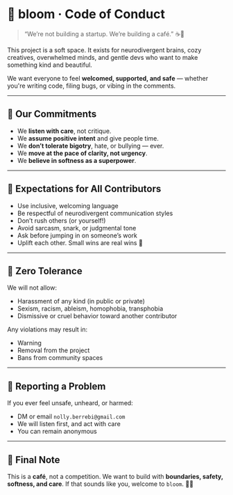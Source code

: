 # 🌸 bloom · Code of Conduct

> “We’re not building a startup. We’re building a café.” ☕🌿

This project is a soft space.
It exists for neurodivergent brains, cozy creatives, overwhelmed minds, and gentle devs who want to make something kind and beautiful.

We want everyone to feel **welcomed, supported, and safe** — whether you're writing code, filing bugs, or vibing in the comments.

---

## 💖 Our Commitments

- We **listen with care**, not critique.
- We **assume positive intent** and give people time.
- We **don’t tolerate bigotry**, hate, or bullying — ever.
- We **move at the pace of clarity, not urgency**.
- We **believe in softness as a superpower**.

---

## 🧼 Expectations for All Contributors

- Use inclusive, welcoming language
- Be respectful of neurodivergent communication styles
- Don’t rush others (or yourself!)
- Avoid sarcasm, snark, or judgmental tone
- Ask before jumping in on someone’s work
- Uplift each other. Small wins are real wins 💫

---

## 🚫 Zero Tolerance

We will not allow:
- Harassment of any kind (in public or private)
- Sexism, racism, ableism, homophobia, transphobia
- Dismissive or cruel behavior toward another contributor

Any violations may result in:
- Warning
- Removal from the project
- Bans from community spaces

---

## 🧵 Reporting a Problem

If you ever feel unsafe, unheard, or harmed:
- DM or email `nolly.berrebi@gmail.com`
- We will listen first, and act with care
- You can remain anonymous

---

## 🧃 Final Note

This is a **café**, not a competition.
We want to build with **boundaries, safety, softness, and care**.
If that sounds like you, welcome to `bloom`. 🌿✨
